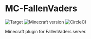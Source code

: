 # MC-FallenVaders
![Target](https://img.shields.io/badge/plugin-Minecraft-blueviolet)
![Minecraft version](https://img.shields.io/badge/version-1.17.1-blue)
![CircleCI](https://img.shields.io/circleci/build/github/FallenVaders/MC-FallenVaders?token=6c195a3a2f200bed4f2d9ea090309af8ed1d2c62)

Minecraft plugin for FallenVaders server.


